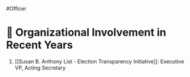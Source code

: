 #Officer 
# 💼 Organizational Involvement in Recent Years

1. [[Susan B. Anthony List - Election Transparency Initiative]]: Executive VP, Acting Secretary


